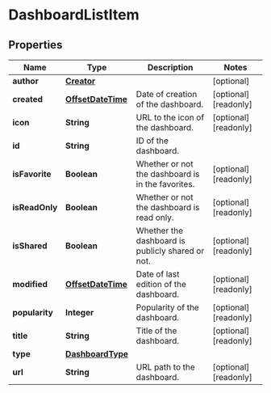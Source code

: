

# DashboardListItem

## Properties

Name | Type | Description | Notes
------------ | ------------- | ------------- | -------------
**author** | [**Creator**](Creator.md) |  |  [optional]
**created** | [**OffsetDateTime**](OffsetDateTime.md) | Date of creation of the dashboard. |  [optional] [readonly]
**icon** | **String** | URL to the icon of the dashboard. |  [optional] [readonly]
**id** | **String** | ID of the dashboard. | 
**isFavorite** | **Boolean** | Whether or not the dashboard is in the favorites. |  [optional] [readonly]
**isReadOnly** | **Boolean** | Whether or not the dashboard is read only. |  [optional] [readonly]
**isShared** | **Boolean** | Whether the dashboard is publicly shared or not. |  [optional] [readonly]
**modified** | [**OffsetDateTime**](OffsetDateTime.md) | Date of last edition of the dashboard. |  [optional] [readonly]
**popularity** | **Integer** | Popularity of the dashboard. |  [optional] [readonly]
**title** | **String** | Title of the dashboard. |  [optional] [readonly]
**type** | [**DashboardType**](DashboardType.md) |  | 
**url** | **String** | URL path to the dashboard. |  [optional] [readonly]



